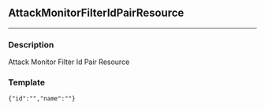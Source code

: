 ## AttackMonitorFilterIdPairResource
---
### Description
Attack Monitor Filter Id Pair Resource
### Template
```
{"id":"","name":""}
```
